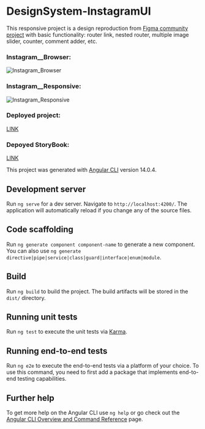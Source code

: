 # DesignSystem-InstagramUI

This responsive project is a design reproduction from [Figma community project](https://www.figma.com/community/file/1039921953318471355) with basic functionality: router link, nested router, multiple image slider, counter, comment adder, etc.

### Instagram__Browser:

![Instagram_Browser](https://user-images.githubusercontent.com/98387598/178837383-bcf1617b-ef62-4f94-8ce3-27d363117425.gif)


### Instagram__Responsive:

![Instagram_Responsive](https://user-images.githubusercontent.com/98387598/178837423-0d7370e0-5bcc-433e-a0fa-f35ca754d3f9.gif)

### Deployed project:

[LINK](https://dancing-chimera-2c9083.netlify.app)

### Depoyed StoryBook:

[LINK]()



This project was generated with [Angular CLI](https://github.com/angular/angular-cli) version 14.0.4.

## Development server

Run `ng serve` for a dev server. Navigate to `http://localhost:4200/`. The application will automatically reload if you change any of the source files.

## Code scaffolding

Run `ng generate component component-name` to generate a new component. You can also use `ng generate directive|pipe|service|class|guard|interface|enum|module`.

## Build

Run `ng build` to build the project. The build artifacts will be stored in the `dist/` directory.

## Running unit tests

Run `ng test` to execute the unit tests via [Karma](https://karma-runner.github.io).

## Running end-to-end tests

Run `ng e2e` to execute the end-to-end tests via a platform of your choice. To use this command, you need to first add a package that implements end-to-end testing capabilities.

## Further help

To get more help on the Angular CLI use `ng help` or go check out the [Angular CLI Overview and Command Reference](https://angular.io/cli) page.
